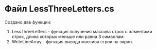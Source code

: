 # Файл LessThreeLetters.cs #

Создано две функции:

1. LessThreeLetters - функция получения массива строк с элментами строк, длина которых меньше или равна 3 символам.
2. WriteLineArray - функция вывода массива строк на экран.
